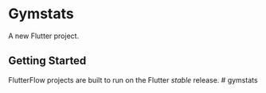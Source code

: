 # Gymstats

A new Flutter project.

## Getting Started

FlutterFlow projects are built to run on the Flutter _stable_ release.
#   g y m s t a t s  
 
